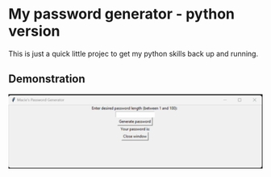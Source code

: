 # My password generator - python version
This is just a quick little projec to get my python skills back up and running.

## Demonstration
![Project GIF](/pass_gen.gif)

